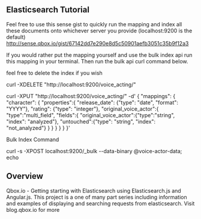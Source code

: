 ## Elasticsearch Tutorial 

Feel free to use this sense gist to quickly run the mapping
and index all these documents onto whichever server you provide (localhost:9200 is the default)
http://sense.qbox.io/gist/67142dd7e290e8d5c50901aefb3051c35b9f12a3

If you would rather put the mapping yourself and use the bulk index api
run this mapping in your terminal. Then run the bulk api curl command below.

feel free to delete the index if you wish

curl -XDELETE "http://localhost:9200/voice_acting/"

curl -XPUT "http://localhost:9200/voice_acting/" -d'
{
  "mappings": {
    "character": {
      "properties":{
        "release_date": {"type": "date", "format": "YYYY"},
        "rating": {"type": "integer"},
        "original_voice_actor":{
            "type":"multi_field",
            "fields":{
                "original_voice_actor":{"type":"string", "index": "analyzed"},
                "untouched":{"type": "string", "index": "not_analyzed"}
            }
        }
      }
    }
  }
}'


Bulk Index Command

curl -s -XPOST localhost:9200/_bulk --data-binary @voice-actor-data; echo


## Overview

Qbox.io - Getting starting with Elasticsearch using Elasticsearch.js and Angular.js.
This project is a one of many part series including information and examples of displaying 
and searching requests from elasticsearch. Visit blog.qbox.io for more


